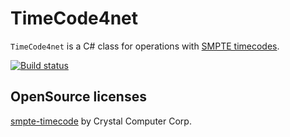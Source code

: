# TimeCode4net
`TimeCode4net` is a C# class for operations with [SMPTE timecodes](https://en.wikipedia.org/wiki/SMPTE_timecode).

[![Build status](https://ci.appveyor.com/api/projects/status/dwb6uv5cjp8tjuod?svg=true)](https://ci.appveyor.com/project/ailen0ada/timecode4net)

## OpenSource licenses
[smpte-timecode](https://github.com/CrystalComputerCorp/smpte-timecode) by Crystal Computer Corp.
